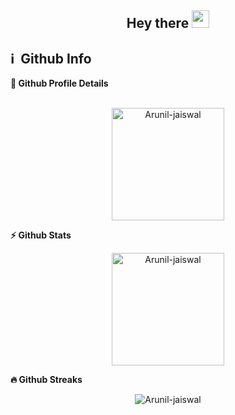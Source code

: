 <!-- ### Hi there 👋 -->
<h2 align="center">
  Hey there <img src="https://media.giphy.com/media/hvRJCLFzcasrR4ia7z/giphy.gif" width="28"> 
   <!-- I'm <a href="">Tony Robin</a>!  -->
</h2>

<!-- <h4 align='center'>
  Blockchain | FullStack Engineer
</h4> -->

<!--
**Arunil-jaiswal/Arunil-jaiswal** is a ✨ _special_ ✨ repository because its `README.md` (this file) appears on your GitHub profile.

Here are some ideas to get you started:

- 🔭 I’m currently working on ...
- 🌱 I’m currently learning ...
- 👯 I’m looking to collaborate on ..
- 🤔 I’m looking for help with ...
- 💬 Ask me about ...
- 📫 How to reach me: ...
- 😄 Pronouns: ...
- ⚡ Fun fact: ...
-->
<h2>ℹ️ &nbsp;Github Info</h2>

  <summary><b>🔎 Github Profile Details</b></summary>
  </br>
<p align="center"><img height="180em" src="https://github-profile-summary-cards.vercel.app/api/cards/profile-details?username=Arunil-jaiswal&theme=github_dark" alt="Arunil-jaiswal" align = "center"/></p>

  <summary><b>⚡ Github Stats</b></summary>
<p align="center"><img height="180em" src="https://github-readme-stats.vercel.app/api?username=Arunil-jaiswal&hide_border=true&count_private=true&show_icons=true&theme=radical" alt="Arunil-jaiswal" align = "center"/>
<!-- <img height="180em" src="https://github-readme-stats.vercel.app/api/top-langs?username=Arunil-jaiswal&show_icons=true&locale=en&layout=compact&hide_border=true&theme=radical" alt="Arunil-jaiswal" align = "center"/></p> -->

 <summary><b>🔥 Github Streaks</b></summary>
<p align="center"><img src="https://github-readme-streak-stats.herokuapp.com/?user=Arunil-jaiswal&theme=black-ice&hide_border=true&stroke=0000&background=0D1117&ring=e05397&fire=e05397&currStreakLabel=e05397" alt="Arunil-jaiswal" /></p>
